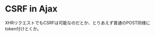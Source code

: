 # CSRF in Ajax

XHRリクエストでもCSRFは可能なのだとか、とりあえず普通のPOST同様にtoken付けとくか。

<script src="https://gist.github.com/1026632.js?file=sample_ajax_with_csft.js"></script>
